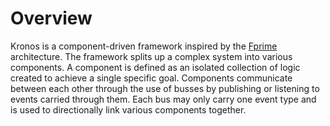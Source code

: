 # Overview

Kronos is a component-driven framework inspired by the [Fprime](https://github.com/nasa/fprime) architecture. The
framework splits up a complex system into various components. A component is defined as an isolated collection of logic
created to achieve a single specific goal. Components communicate between each other through the use of busses by
publishing or listening to events carried through them. Each bus may only carry one event type and is used to
directionally link various components together.